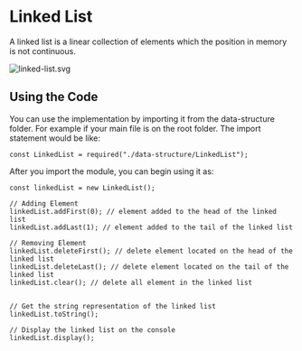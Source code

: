 # Linked List
A linked list is a linear collection of elements which the position in memory is not continuous.  

<img src="https://upload.wikimedia.org/wikipedia/commons/6/6d/Singly-linked-list.svg" alt="linked-list.svg"/>

## Using the Code
You can use the implementation by importing it from the data-structure folder. For example if your main file is on the root folder. The import statement would be like:
    
    const LinkedList = required("./data-structure/LinkedList");

After you import the module, you can begin using it as:

    const linkedList = new LinkedList();

    // Adding Element
    linkedList.addFirst(0); // element added to the head of the linked list
    linkedList.addLast(1); // element added to the tail of the linked list

    // Removing Element
    linkedList.deleteFirst(); // delete element located on the head of the linked list
    linkedList.deleteLast(); // delete element located on the tail of the linked list
    linkedList.clear(); // delete all element in the linked list


    // Get the string representation of the linked list
    linkedList.toString();

    // Display the linked list on the console
    linkedList.display();
